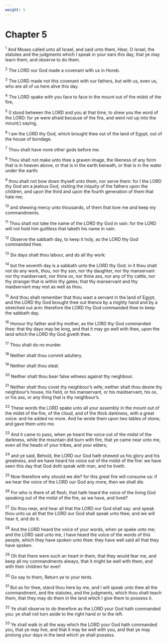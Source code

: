 ```yaml
---
weight: 5
---
```


# Chapter 5

<sup>1</sup> And Moses called unto all Israel, and said unto them, Hear, O Israel, the statutes and the judgments which I speak in your ears this day, that ye may learn them, and observe to do them. 

<sup>2</sup> The LORD our God made a covenant with us in Horeb. 

<sup>3</sup> The LORD made not this covenant with our fathers, but with us, even us, who are all of us here alive this day. 

<sup>4</sup> The LORD spake with you face to face in the mount out of the midst of the fire, 

<sup>5</sup> (I stood between the LORD and you at that time, to shew you the word of the LORD: for ye were afraid because of the fire, and went not up into the mount;) saying, 

<sup>6</sup> I am the LORD thy God, which brought thee out of the land of Egypt, out of the house of bondage. 

<sup>7</sup> Thou shalt have none other gods before me. 

<sup>8</sup> Thou shalt not make unto thee a graven image, the likeness of any form that is in heaven above, or that is in the earth beneath, or that is in the water under the earth: 

<sup>9</sup> thou shalt not bow down thyself unto them, nor serve them: for I the LORD thy God am a jealous God, visiting the iniquity of the fathers upon the children, and upon the third and upon the fourth generation of them that hate me; 

<sup>10</sup> and shewing mercy unto thousands, of them that love me and keep my commandments. 

<sup>11</sup> Thou shalt not take the name of the LORD thy God in vain: for the LORD will not hold him guiltless that taketh his name in vain. 

<sup>12</sup> Observe the sabbath day, to keep it holy, as the LORD thy God commanded thee. 

<sup>13</sup> Six days shalt thou labour, and do all thy work: 

<sup>14</sup> but the seventh day is a sabbath unto the LORD thy God: in it thou shalt not do any work, thou, nor thy son, nor thy daughter, nor thy manservant nor thy maidservant, nor thine ox, nor thine ass, nor any of thy cattle, nor thy stranger that is within thy gates; that thy manservant and thy maidservant may rest as well as thou. 

<sup>15</sup> And thou shalt remember that thou wast a servant in the land of Egypt, and the LORD thy God brought thee out thence by a mighty hand and by a stretched out arm: therefore the LORD thy God commanded thee to keep the sabbath day. 

<sup>16</sup> Honour thy father and thy mother, as the LORD thy God commanded thee: that thy days may be long, and that it may go well with thee, upon the land which the LORD thy God giveth thee. 

<sup>17</sup> Thou shalt do no murder. 

<sup>18</sup> Neither shalt thou commit adultery. 

<sup>19</sup> Neither shalt thou steal. 

<sup>20</sup> Neither shalt thou bear false witness against thy neighbour. 

<sup>21</sup> Neither shalt thou covet thy neighbour’s wife; neither shalt thou desire thy neighbour’s house, his field, or his manservant, or his maidservant, his ox, or his ass, or any thing that is thy neighbour’s. 

<sup>22</sup> These words the LORD spake unto all your assembly in the mount out of the midst of the fire, of the cloud, and of the thick darkness, with a great voice: and he added no more. And he wrote them upon two tables of stone, and gave them unto me. 

<sup>23</sup> And it came to pass, when ye heard the voice out of the midst of the darkness, while the mountain did burn with fire, that ye came near unto me, even all the heads of your tribes, and your elders; 

<sup>24</sup> and ye said, Behold, the LORD our God hath shewed us his glory and his greatness, and we have heard his voice out of the midst of the fire: we have seen this day that God doth speak with man, and he liveth. 

<sup>25</sup> Now therefore why should we die? for this great fire will consume us: if we hear the voice of the LORD our God any more, then we shall die. 

<sup>26</sup> For who is there of all flesh, that hath heard the voice of the living God speaking out of the midst of the fire, as we have, and lived? 

<sup>27</sup> Go thou near, and hear all that the LORD our God shall say: and speak thou unto us all that the LORD our God shall speak unto thee; and we will hear it, and do it. 

<sup>28</sup> And the LORD heard the voice of your words, when ye spake unto me; and the LORD said unto me, I have heard the voice of the words of this people, which they have spoken unto thee: they have well said all that they have spoken. 

<sup>29</sup> Oh that there were such an heart in them, that they would fear me, and keep all my commandments always, that it might be well with them, and with their children for ever! 

<sup>30</sup> Go say to them, Return ye to your tents. 

<sup>31</sup> But as for thee, stand thou here by me, and I will speak unto thee all the commandment, and the statutes, and the judgments, which thou shalt teach them, that they may do them in the land which I give them to possess it. 

<sup>32</sup> Ye shall observe to do therefore as the LORD your God hath commanded you: ye shall not turn aside to the right hand or to the left. 

<sup>33</sup> Ye shall walk in all the way which the LORD your God hath commanded you, that ye may live, and that it may be well with you, and that ye may prolong your days in the land which ye shall possess. 


